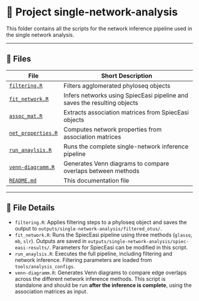 # 🧰 Project single-network-analysis

This folder contains all the scripts for the network inference pipeline used in the single network analysis. 

---

## 📄 Files

| **File**                              | **Short Description**                                     |
|---------------------------------------|------------------------------------------------------------|
| [`filtering.R`](./filtering.R) | Filters agglomerated phyloseq objects |
| [`fit_network.R`](./fit_network.R) | Infers networks using SpiecEasi pipeline and saves the resulting objects |
| [`assoc_mat.R`](./assoc_mat.R)  | Extracts association matrices from SpiecEasi objects |
| [`net_properties.R`](./net_properties.R)  | Computes network properties from association matrices |
| [`run_anaylsis.R`](./run_anaylsis.R)  | Runs the complete single-network inference pipeline  |
| [`venn-diagramm.R`](./venn-diagramm.R)  | Generates Venn diagrams to compare overlaps between methods   |
| [`README.md`](./README.md)           | This documentation file    

---

## 📝 File Details

- `filtering.R`: Applies filtering steps to a phyloseq object and saves the output to `outputs/single-network-analysis/filtered_otus/`.
- `fit_network.R`: Runs the SpiecEasi pipeline using three methods (`glasso`, `mb`, `slr`). Outputs are saved in `outputs/single-network-analysis/spiec-easi-results/`. Parameters for SpiecEasi can be modified in this script.
- `run_anaylsis.R`: Executes the full pipeline, including filtering and network inference. Filtering parameters are loaded from `tools/analysis_configs`.
- `venn-diagramm.R`: Generates Venn diagrams to compare edge overlaps across the different network inference methods. This script is standalone and should be run **after the inference is complete**, using the association matrices as input.